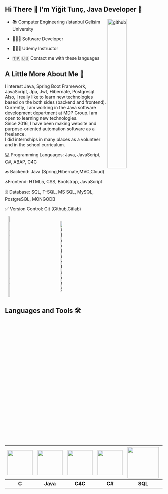 
## Hi There 👋 I'm Yiğit Tunç, Java Developer 🚀

  

<img  width="35%"  align="right"  alt="github"  src="https://rishavanand.github.io/static/images/greetings.gif"/>

  

- 📚&nbsp;Computer Engineering /Istanbul Gelisim University

- 👩🏻‍💻&nbsp;Software Developer

- 👩🏻‍💻&nbsp;Udemy Instructor

- 🇹🇷 🇺🇸 Contact me with these languages


## A Little More About Me 💬

  
I interest Java, Spring Boot Framework, JavaScript, Jpa, Jwt, Hibernate, Postgresql. Also, I really like to learn new technologies based on the both sides (backend and frontend).
Currently, I am working in the Java software development department at MDP Group.I am open to learning new technologies.  
Since 2016, I have been making website and purpose-oriented automation software as a freelance.  
I did internships in many places as a volunteer and in the school curriculum.
  

💻 Programming Languages: Java, JavaScript, C#, ABAP, C4C  
  
🔙 Backend: Java (Spring,Hibernate,MVC,Cloud)  
  
🔝Frontend: HTML5, CSS, Bootstrap, JavaScript
  
🗄 Database: SQL, T-SQL, MS SQL, MySQL, PostgreSQL, MONGODB
  
✅ Version Control: Git (Github,Gitlab)
  

<div style="display: flex; justify-content: center; align-items: center;">
    <a href="https://www.linkedin.com/in/yigitunc/" target="_blank">
        <img width="10%" alt="Check my Linkedin" src="https://uxwing.com/wp-content/themes/uxwing/download/brands-and-social-media/linkedin-app-white-icon.png"/>
    </a>
    <span style="margin: 0 10px;"></span>
    <a href="https://www.udemy.com/course/algoritmik_ticaret_egitimi/?referralCode=81C9219F616491FB11C4" target="_blank">
        <img width="20%" alt="Check my Udemy" src="https://cdn.freebiesupply.com/logos/large/2x/udemy-2-logo-black-and-white.png"/>
    </a>
</div>


  
## Languages and Tools 🛠️<br />

|<img  style="width: 80px"  src="https://upload.wikimedia.org/wikipedia/commons/thumb/1/18/C_Programming_Language.svg/1200px-C_Programming_Language.svg.png"> |<img  style="width: 80px"  src="https://upload.wikimedia.org/wikipedia/tr/thumb/2/2e/Java_Logo.svg/1200px-Java_Logo.svg.png"> |<img  style="width: 80px"  src="https://www.anodius.com/wp-content/uploads/2022/05/Co-je-nove-v-SAP-Cloud-for-Customer-Platforma-a-Integracia-2008_00.png"> |<img  style="width: 80px"  src="https://upload.wikimedia.org/wikipedia/commons/4/4f/Csharp_Logo.png"> |<img  style="width: 100px" src="https://media1.giphy.com/media/EK5nB6wQKKN86j7GWx/giphy.gif?cid=790b76113fd65a9386daf6b2bd86487884627fdfdf1a597a&rid=giphy.gif&ct=s"> |<img  style="width: 100px" src="https://media.giphy.com/media/kH1DBkPNyZPOk0BxrM/giphy.gif"> |<img  style="width: 100px" src="https://miro.medium.com/max/1200/1*a_btfcFXuywHGoBiD_4gFw.png"> |<img  style="width: 90px"  src="https://upload.wikimedia.org/wikipedia/commons/thumb/4/4b/Bash_Logo_Colored.svg/1200px-Bash_Logo_Colored.svg.png"> |
|:-:|:-:|:-:|:-:|:-:|:-:|:-:|:-:|
|<b>C</b>|<b>Java</b>|<b>C4C</b>|<b>C#</b>|<b>SQL</b>|<b>Git</b>|<b>ABAP</b>|<b>Bash</b>|

